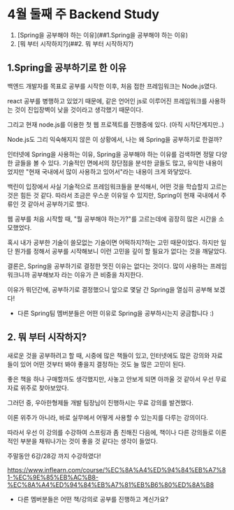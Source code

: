 # 4월 둘째 주 Backend Study

1. [Spring을 공부해야 하는 이유](##1.Spring을 공부해야 하는 이유)
2. [뭐 부터 시작하지?](##2. 뭐 부터 시작하지?)

## 1.Spring을 공부하기로 한 이유

백엔드 개발자를 목표로 공부를 시작한 이후, 처음 접한 프레임워크는 Node.js였다.

react 공부를 병행하고 있었기 때문에, 같은 언어인 js로 이루어진 프레임워크를 사용하는 것이 진입장벽이 낮을 것이라고 생각했기 때문이다.

그리고 현재 node.js를 이용한 첫 웹 프로젝트를 진행중에 있다. (아직 시작단계지만..)

Node.js도 그리 익숙해지지 않은 이 상황에서, 나는 왜 Spring을 공부하기로 한걸까?

인터넷에 Spring을 사용하는 이유, Spring을 공부해야 하는 이유를 검색하면 정말 다양한 글들을 볼 수 있다.
기술적인 면에서의 장단점을 분석한 글들도 많고, 유익한 내용이었지만 "현재 국내에서 많이 사용하고 있어서"라는 내용이 크게 와닿았다.

백린이 입장에서 사실 기술적으로 프레임워크들을 분석해서, 어떤 것을 학습할지 고르는 것은 힘든 것 같다.
따라서 조금은 우스운 이유일 수 있지만, Spring이 현재 국내에서 주류인 것 같아서 공부하기로 했다.

웹 공부를 처음 시작할 때, "뭘 공부해야 하는가?"를 고르는데에 굉장히 많은 시간을 소모했었다.

혹시 내가 공부한 기술이 쓸모없는 기술이면 어떡하지?하는 고민 때문이었다.
하지만 일단 뭔가를 정해서 공부를 시작해보니 이런 고민을 깊이 할 필요가 없다는 것을 깨달았다.

결론은, Spring을 공부하기로 결정한 멋진 이유는 없다는 것이다. 많이 사용하는 프레임워크니까 공부해보자 라는 이유가 큰 비중을 차지한다.

이유가 뭐던간에, 공부하기로 결정했으니 앞으로 몇달 간 Spring을 열심히 공부해 보겠다!

* 다른 Spring팀 멤버분들은 어떤 이유로 Spring을 공부하시는지 궁금합니다 :)

## 2. 뭐 부터 시작하지?

새로운 것을 공부하려고 할 때, 시중에 많은 책들이 있고,
인터넷에도 많은 강의와 자료들이 있어 어떤 것부터 봐야 좋을지 결정하는 것도 늘 많은 고민이 된다.

좋은 책을 하나 구매할까도 생각했지만, 사놓고 안보게 되면 아까울 것 같아서 우선 무료자료 위주로 찾아보았다.

그러던 중, 우아한형제들 개발 팀장님이 진행하시는 무료 강의를 발견했다.

이론 위주가 아니라, 바로 실무에서 어떻게 사용할 수 있는지를 다루는 강의이다.

따라서 우선 이 강의를 수강하여 스프링과 좀 친해진 다음에, 책이나 다른 강의들로 이론적인 부분을 채워나가는 것이 좋을 것 같다는 생각이 들었다.

주말동안 6강/28강 까지 수강하였다!

<https://www.inflearn.com/course/%EC%8A%A4%ED%94%84%EB%A7%81-%EC%9E%85%EB%AC%B8-%EC%8A%A4%ED%94%84%EB%A7%81%EB%B6%80%ED%8A%B8>

* 다른 멤버분들은 어떤 책/강의로 공부를 진행하고 계신가요?
